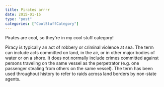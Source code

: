 ```yaml
---
title: Pirates arrrr
date: 2015-01-15
type: "post"
categories: ["CoolStuffCategory"]
---
```


Pirates are cool, so they're in my cool stuff category!

Piracy is typically an act of robbery or criminal violence at sea. The term can include acts committed on land, in the air, or in other major bodies of water or on a shore. It does not normally include crimes committed against persons traveling on the same vessel as the perpetrator (e.g. one passenger stealing from others on the same vessel). The term has been used throughout history to refer to raids across land borders by non-state agents.
